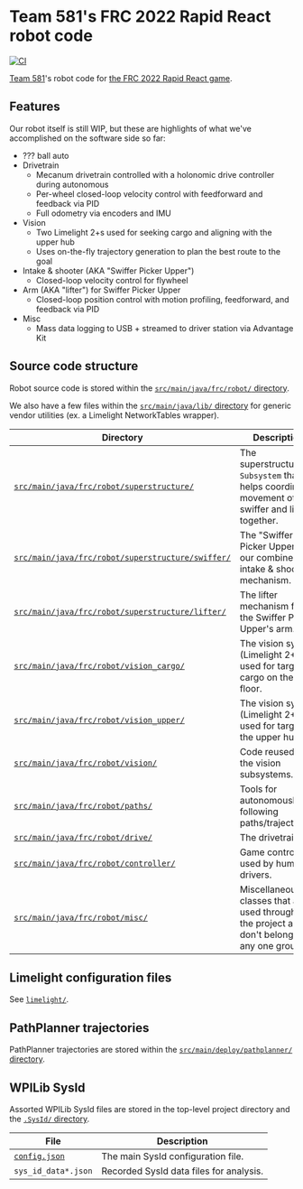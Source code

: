 # Team 581's FRC 2022 Rapid React robot code

[![CI](https://github.com/team581/frc-2022-rapid-react/actions/workflows/ci.yml/badge.svg)](https://github.com/team581/frc-2022-rapid-react/actions/workflows/ci.yml)

[Team 581](https://github.com/team581)'s robot code for [the FRC 2022 Rapid React game](https://youtu.be/LgniEjI9cCM).

## Features

Our robot itself is still WIP, but these are highlights of what we've accomplished on the software side so far:

- ??? ball auto
- Drivetrain
  - Mecanum drivetrain controlled with a holonomic drive controller during autonomous
  - Per-wheel closed-loop velocity control with feedforward and feedback via PID
  - Full odometry via encoders and IMU
- Vision
  - Two Limelight 2+s used for seeking cargo and aligning with the upper hub
  - Uses on-the-fly trajectory generation to plan the best route to the goal
- Intake & shooter (AKA "Swiffer Picker Upper")
  - Closed-loop velocity control for flywheel
- Arm (AKA "lifter") for Swiffer Picker Upper
  - Closed-loop position control with motion profiling, feedforward, and feedback via PID
- Misc
  - Mass data logging to USB + streamed to driver station via Advantage Kit

## Source code structure

Robot source code is stored within the [`src/main/java/frc/robot/` directory](./src/main/java/frc/robot).

We also have a few files within the [`src/main/java/lib/` directory](./src/main/java/lib) for generic vendor utilities (ex. a Limelight NetworkTables wrapper).

| Directory                                                                                              | Description                                                                                       |
| ------------------------------------------------------------------------------------------------------ | ------------------------------------------------------------------------------------------------- |
| [`src/main/java/frc/robot/superstructure/`](./src/main/java/frc/robot/superstructure/)                 | The superstructure `Subsystem` that helps coordinate movement of the swiffer and lifter together. |
| [`src/main/java/frc/robot/superstructure/swiffer/`](./src/main/java/frc/robot/superstructure/swiffer/) | The "Swiffer Picker Upper", our combined intake & shooter mechanism.                              |
| [`src/main/java/frc/robot/superstructure/lifter/`](./src/main/java/frc/robot/superstructure/lifter/)   | The lifter mechanism for the Swiffer Picker Upper's arm.                                          |
| [`src/main/java/frc/robot/vision_cargo/`](./src/main/java/frc/robot/vision_cargo/)                     | The vision system (Limelight 2+) used for targeting cargo on the floor.                           |
| [`src/main/java/frc/robot/vision_upper/`](./src/main/java/frc/robot/vision_upper/)                     | The vision system (Limelight 2+) used for targeting the upper hub.                                |
| [`src/main/java/frc/robot/vision/`](./src/main/java/frc/robot/vision/)                                 | Code reused in the vision subsystems.                                                             |
| [`src/main/java/frc/robot/paths/`](./src/main/java/frc/robot/paths/)                                   | Tools for autonomously following paths/trajectories.                                              |
| [`src/main/java/frc/robot/drive/`](./src/main/java/frc/robot/drive/)                                   | The drivetrain.                                                                                   |
| [`src/main/java/frc/robot/controller/`](./src/main/java/frc/robot/controller/)                         | Game controllers used by human drivers.                                                           |
| [`src/main/java/frc/robot/misc/`](./src/main/java/frc/robot/misc/)                                     | Miscellaneous classes that are used throughout the project and don't belong to any one group.     |

## Limelight configuration files

See [`limelight/`](./limelight/README.md).

## PathPlanner trajectories

PathPlanner trajectories are stored within the [`src/main/deploy/pathplanner/` directory](./src/main/deploy/pathplanner/).

## WPILib SysId

Assorted WPILib SysId files are stored in the top-level project directory and the [`.SysId/` directory](./.SysId/).

| File                           | Description                             |
| ------------------------------ | --------------------------------------- |
| [`config.json`](./config.json) | The main SysId configuration file.      |
| `sys_id_data*.json`            | Recorded SysId data files for analysis. |
